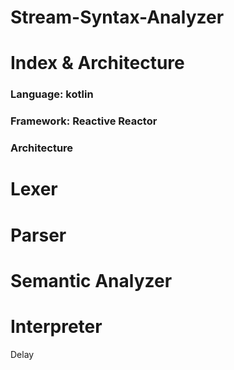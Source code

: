 # Stream-Syntax-Analyzer

# Index & Architecture
### Language: kotlin
### Framework: Reactive Reactor
### Architecture

# Lexer

# Parser

# Semantic Analyzer

# Interpreter

Delay
